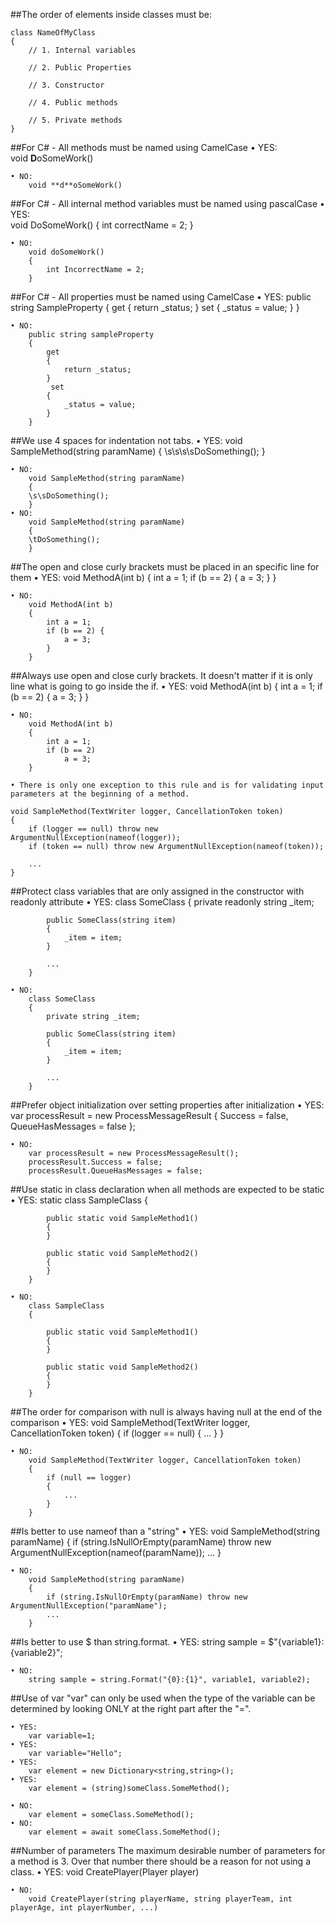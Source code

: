 
##The order of elements inside classes must be:
	
	class NameOfMyClass
	{
	    // 1. Internal variables
	
	    // 2. Public Properties
	
	    // 3. Constructor
	
	    // 4. Public methods
	
	    // 5. Private methods
	}

##For C# - All methods must be named using CamelCase
	• YES:  
		void **D**oSomeWork()
		
	• NO:
		void **d**oSomeWork()
		
##For C# - All internal method variables must be named using pascalCase
	• YES:  
		void DoSomeWork()
		{
			int correctName = 2;
		}
		
	• NO:
		void doSomeWork()
		{
			int IncorrectName = 2;
		}
		
##For C# - All properties must be named using CamelCase
	• YES:
		public string SampleProperty
		{
		    get 
		    { 
		        return _status; 
		    }
		     set
		    {
		        _status = value;
		    }
		}
	
	• NO:
		public string sampleProperty
		{
		    get 
		    { 
		        return _status; 
		    }
		     set
		    {
		        _status = value;
		    }
		}

##We use 4 spaces for indentation not tabs.
	• YES:
		void SampleMethod(string paramName)
		{
		\s\s\s\sDoSomething();
		}
		
	• NO:
		void SampleMethod(string paramName)
		{
		\s\sDoSomething();
		}
	• NO:
		void SampleMethod(string paramName)
		{
		\tDoSomething();
		}
	
##The open and close curly brackets must be placed in an specific line for them
	• YES:
		void MethodA(int b)
		{
		    int a = 1;
		    if (b == 2) 
		    {
		        a = 3;
		    }
		}
		
	• NO:
		void MethodA(int b)
		{
		    int a = 1;
		    if (b == 2) {
		        a = 3;
		    }
		}
		
##Always use open and close curly brackets. It doesn't matter if it is only line what is going to go inside the if.
	• YES:
		void MethodA(int b)
		{
		    int a = 1;
		    if (b == 2) 
		    {
		        a = 3;
		    }
		}
		
	• NO:
		void MethodA(int b)
		{
		    int a = 1;
		    if (b == 2) 
		        a = 3;
		}
	
	• There is only one exception to this rule and is for validating input parameters at the beginning of a method.
	
	void SampleMethod(TextWriter logger, CancellationToken token)
	{
	    if (logger == null) throw new ArgumentNullException(nameof(logger));
	    if (token == null) throw new ArgumentNullException(nameof(token));
	
	    ...
	}

##Protect class variables that are only assigned in the constructor with readonly attribute
	• YES:
		class SomeClass
		{
		    private readonly string _item;
		
		    public SomeClass(string item)
		    {
		        _item = item;
		    }
		
		    ...
		}
		
	• NO:
		class SomeClass
		{
		    private string _item;
		
		    public SomeClass(string item)
		    {
		        _item = item;
		    }
		
		    ...
		}
##Prefer object initialization over setting properties after initialization
	• YES:
		var processResult = new ProcessMessageResult
		{
		    Success = false,
		    QueueHasMessages = false
		};
		
	• NO:
		var processResult = new ProcessMessageResult();
		processResult.Success = false;
		processResult.QueueHasMessages = false;

##Use static in class declaration when all methods are expected to be static
	• YES:
		static class SampleClass
		{
		
		    public static void SampleMethod1()
		    {
		    }
		
		    public static void SampleMethod2()
		    {
		    }
		}
	
	• NO:
		class SampleClass
		{
		
		    public static void SampleMethod1()
		    {
		    }
		
		    public static void SampleMethod2()
		    {
		    }
		}
	

##The order for comparison with null is always having null at the end of the comparison
	• YES:
		void SampleMethod(TextWriter logger, CancellationToken token)
		{
		    if (logger == null)
		    {
		        ...
		    }
		}
		
	• NO:
		void SampleMethod(TextWriter logger, CancellationToken token)
		{
		    if (null == logger)
		    {
		        ...
		    }
		}
	
##Is better to use nameof than a "string"
	• YES:
		void SampleMethod(string paramName)
		{
		    if (string.IsNullOrEmpty(paramName) throw new ArgumentNullException(nameof(paramName));
		    ...
		}
		
	• NO:
		void SampleMethod(string paramName)
		{
		    if (string.IsNullOrEmpty(paramName) throw new ArgumentNullException("paramName");
		    ...
		}
		
##Is better to use $ than string.format.
	• YES:
		string sample = $"{variable1}:{variable2}";
		
	• NO:
		string sample = string.Format("{0}:{1}", variable1, variable2);


##Use of var
"var" can only be used when the type of the variable can be determined by looking ONLY at the right part after the "=". 

	• YES:
		var variable=1;
	• YES:
		var variable="Hello";
	• YES:
		var element = new Dictionary<string,string>();
	• YES:
		var element = (string)someClass.SomeMethod();
		
	• NO:
		var element = someClass.SomeMethod();
	• NO:
		var element = await someClass.SomeMethod();
		
##Number of parameters
The maximum desirable number of parameters for a method is 3. Over that number there should be a reason for not using a class.
	• YES:
		void CreatePlayer(Player player)
	
	• NO:
		void CreatePlayer(string playerName, string playerTeam, int playerAge, int playerNumber, ...)
